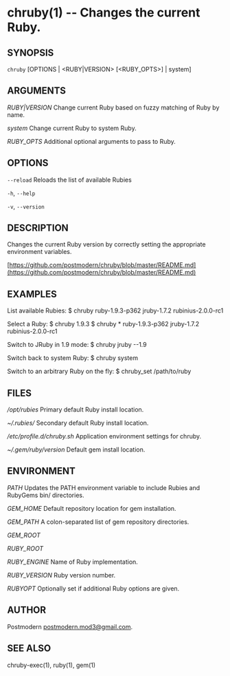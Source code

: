 # chruby(1) -- Changes the current Ruby.

## SYNOPSIS

`chruby` [OPTIONS | <RUBY|VERSION> [<RUBY_OPTS>] | system]

## ARGUMENTS

*RUBY|VERSION*
    Change current Ruby based on fuzzy matching of Ruby by name.

*system*
    Change current Ruby to system Ruby.

*RUBY_OPTS*
    Additional optional arguments to pass to Ruby.

## OPTIONS

`--reload`
    Reloads the list of available Rubies

`-h`, `--help`

`-v`, `--version`

## DESCRIPTION
Changes the current Ruby version by correctly setting the appropriate environment variables.

[https://github.com/postmodern/chruby/blob/master/README.md](https://github.com/postmodern/chruby/blob/master/README.md)

## EXAMPLES

List available Rubies:
    $ chruby
       ruby-1.9.3-p362
       jruby-1.7.2
       rubinius-2.0.0-rc1

Select a Ruby:
    $ chruby 1.9.3
    $ chruby
     * ruby-1.9.3-p362
       jruby-1.7.2
       rubinius-2.0.0-rc1

Switch to JRuby in 1.9 mode:
    $ chruby jruby --1.9

Switch back to system Ruby:
    $ chruby system

Switch to an arbitrary Ruby on the fly:
    $ chruby_set /path/to/ruby

## FILES

*/opt/rubies*
    Primary default Ruby install location.
    
*~/.rubies/*
    Secondary default Ruby install location.

*/etc/profile.d/chruby.sh*
    Application environment settings for chruby.

*~/.gem/$ruby/$version*
    Default gem install location.

## ENVIRONMENT

*PATH*
    Updates the PATH environment variable to include Rubies and RubyGems bin/ directories.

*GEM_HOME*
    Default repository location for gem installation.

*GEM_PATH*
    A colon-separated list of gem repository directories.
    
*GEM_ROOT*

*RUBY_ROOT*

*RUBY_ENGINE*
    Name of Ruby implementation.

*RUBY_VERSION*
    Ruby version number.

*RUBYOPT*
    Optionally set if additional Ruby options are given.

## AUTHOR
Postmodern [postmodern.mod3\@gmail.com](mailto:postmodern.mod3\@gmail.com).

## SEE ALSO
chruby-exec(1), ruby(1), gem(1)
